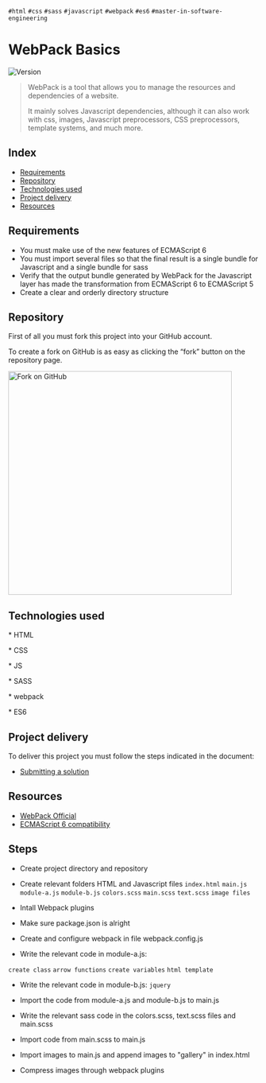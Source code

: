 `#html` `#css` `#sass` `#javascript` `#webpack` `#es6` `#master-in-software-engineering`

# WebPack Basics <!-- omit in toc -->

<p>
  <img alt="Version" src="https://img.shields.io/badge/version-1.0-blue.svg?cacheSeconds=2592000" />
</p>

> WebPack is a tool that allows you to manage the resources and dependencies of a website. 
>
> It mainly solves Javascript dependencies, although it can also work with css, images, Javascript preprocessors, CSS preprocessors, template systems, and much more.

## Index <!-- omit in toc -->

- [Requirements](#requirements)
- [Repository](#repository)
- [Technologies used](#technologies-used)
- [Project delivery](#project-delivery)
- [Resources](#resources)

## Requirements

- You must make use of the new features of ECMAScript 6
- You must import several files so that the final result is a single bundle for Javascript and a single bundle for sass
- Verify that the output bundle generated by WebPack for the Javascript layer has made the transformation from ECMAScript 6 to ECMAScript 5
- Create a clear and orderly directory structure


## Repository

First of all you must fork this project into your GitHub account.

To create a fork on GitHub is as easy as clicking the “fork” button on the repository page.

<img src="https://docs.github.com/assets/images/help/repository/fork_button.jpg" alt="Fork on GitHub" width='450'>

## Technologies used

\* HTML

\* CSS

\* JS

\* SASS

\* webpack

\* ES6

## Project delivery

To deliver this project you must follow the steps indicated in the document:

- [Submitting a solution](https://www.notion.so/Submitting-a-solution-524dab1a71dd4b96903f26385e24cdb6)

## Resources


- [WebPack Official](https://webpack.js.org/)
- [ECMAScript 6 compatibility](https://kangax.github.io/compat-table/es6/)

## Steps

- Create project directory and repository
- Create relevant folders HTML and Javascript files
`index.html`
`main.js`
`module-a.js`
`module-b.js`
`colors.scss`
`main.scss`
`text.scss`
`image files`

- Intall Webpack plugins
- Make sure package.json is alright
- Create and configure webpack in file webpack.config.js

- Write the relevant code in module-a.js:

`create class`
`arrow functions`
`create variables`
`html template`

- Write the relevant code in module-b.js:
`jquery`

- Import the code from module-a.js and module-b.js to main.js

- Write the relevant sass code in the colors.scss, text.scss files and main.scss

- Import code from main.scss to main.js

- Import images to main.js and append images to "gallery" in index.html

- Compress images through webpack plugins

